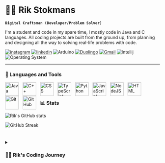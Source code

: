 # 🏄‍♂️ Rik Stokmans

**`Digital Craftsman (Developer/Problem Solver)`**

I'm a student and code in my spare time, I mostly code in Java and C languages. All coding projects are built from the ground up, from planning and designing all the way to solving real-life problems with code. 

   <p align="left">
      <a href="https://www.instagram.com/rikstokmans/?next=%2F">
         <img alt="instagram" title="Follow me on Instagram" src="https://img.shields.io/badge/Instagram-E4405F?style=for-the-badge&logo=instagram&logoColor=white"/></a>
      <a href="https://www.linkedin.com/in/rik-stokmans-a74a83220/">
         <img alt="linkedin" title="Follow me on LinkedIn" src="https://img.shields.io/badge/LinkedIn-0077B5?style=for-the-badge&logo=linkedin&logoColor=white"/></a>
      <a>
         <img alt="Arduino" title="I like making things with arduino" src="https://img.shields.io/badge/Arduino-00979D?style=for-the-badge&logo=Arduino&logoColor=white"/></a>
      <a href="https://www.duolingo.com/profile/RikStokman">
         <img alt="Duolingo" title="Follow me on DuoLingo" src="https://img.shields.io/badge/Duolingo-58CC02?style=for-the-badge&logo=Duolingo&logoColor=white"/></a>
      <a href="mailto:uptake_rolling.0h@icloud.com">
         <img alt="Gmail" title="Send me an e-mail" src="https://img.shields.io/badge/Gmail-D14836?style=for-the-badge&logo=gmail&logoColor=white"/></a>
      <a>
         <img alt="Intellij" title="My favorite editor" src="https://img.shields.io/badge/IntelliJ_IDEA-000000.svg?style=for-the-badge&logo=intellij-idea&logoColor=white"/></a>
      <a>
         <img alt="Operating System" title="My OS of choice" src="https://img.shields.io/badge/mac%20os-000000?style=for-the-badge&logo=apple&logoColor=white"/></a>
   </p>

---

### 🧰 Languages and Tools

<img align="left" alt="Java" width="44px" style="padding-right:10px;" src="https://cdn.jsdelivr.net/gh/devicons/devicon/icons/java/java-original.svg"/>
<img align="left" alt="C++" width="44px" style="padding-right:10px;" src="https://cdn.jsdelivr.net/gh/devicons/devicon/icons/cplusplus/cplusplus-line.svg" />
<img align="left" alt="CSS" width="44px" style="padding-right:10px;" src="https://cdn.jsdelivr.net/gh/devicons/devicon/icons/css3/css3-plain.svg" />
<img align="left" alt="TypeScript" width="44px" style="padding-right:10px;" src="https://cdn.jsdelivr.net/gh/devicons/devicon/icons/typescript/typescript-plain.svg" />
<img align="left" alt="Python" width="44px" style="padding-right:10px;" style="color:#00979D" src="https://cdn.jsdelivr.net/gh/devicons/devicon/icons/python/python-plain.svg" />
<img align="left" alt="JavaScript" width="44px" style="padding-right:10px;" src="https://cdn.jsdelivr.net/gh/devicons/devicon/icons/javascript/javascript-plain.svg" />
<img align="left" alt="NodeJS" width="44px" style="padding-right:10px;" src="https://cdn.jsdelivr.net/gh/devicons/devicon/icons/nodejs/nodejs-original.svg" />
<img align="left" alt="HTML" width="44px" style="padding-right:10px;" src="https://cdn.jsdelivr.net/gh/devicons/devicon/icons/html5/html5-plain.svg" />
<img align="left" alt="Git" width="44px" style="padding-right:10px;" src="https://cdn.jsdelivr.net/gh/devicons/devicon/icons/git/git-original.svg" />
<img align="left" alt="GitHub" width="44px" style="padding-right:10px;" src="https://cdn.jsdelivr.net/gh/devicons/devicon/icons/github/github-original.svg" />
<br />

#

### 📊 Stats

![Rik's GitHub stats](https://github-readme-stats.vercel.app/api?username=Rik-Stokmans&show_icons=true&theme=gruvbox)
<!--![Rik's GitHub stats](https://github-readme-stats.vercel.app/api/top-langs/?username=Rik-Stokmans&theme=gruvbox&)-->


![GitHub Streak](https://streak-stats.demolab.com?user=Rik-Stokmans&theme=gruvbox&border_radius=4.5)

#

<details>
 <summary><h3>👨‍💻 Rik's Coding Journey</h3></summary>
   Work in progress
